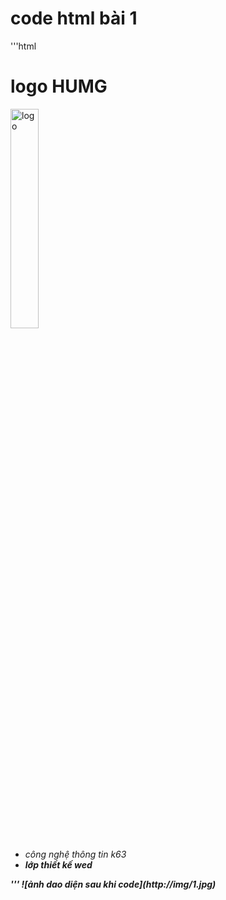 # code html bài 1
'''html
<!DOCTYPE html>
<html lang="en">
<head>
    <meta charset="UTF-8">
    <link rel="shortcut icon" href="images/logo.jpg"/>
    <meta name="viewport" content="width=device-width, initial-scale=1.0">
    <title>Document</title>
</head>
<body>
    <div class="container">
        <div class="row">
            <h1>logo HUMG</h1>
            <img src="img/logo.jpg" alt="logo" style="width:30%;">
            <ul>
                <li><em>công nghệ thông tin k63<em></li>
                <li><strong>lớp thiết kế wed<strong></li>              
            </ul>
        </div>
    </div>   
</body>
</html>
'''
![ảnh dao diện sau khi code](http://img/1.jpg)

